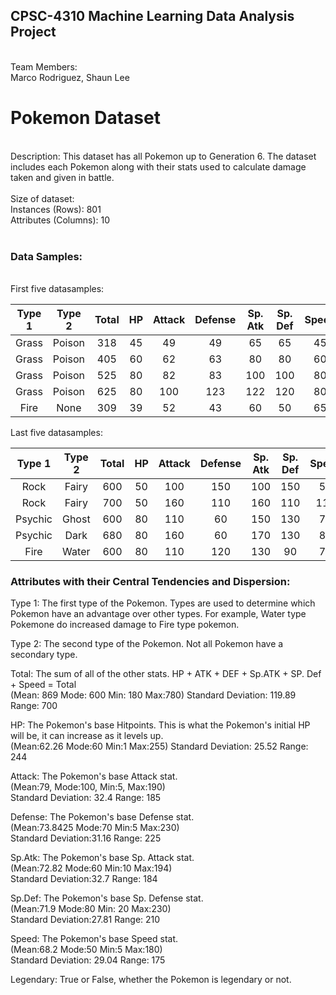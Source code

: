 <h2>CPSC-4310 Machine Learning Data Analysis Project</h2><br>
Team Members:<br>
Marco Rodriguez, 
Shaun Lee 
<br>
<h1> Pokemon Dataset </h1><br>
Description: This dataset has all Pokemon up to Generation 6. The dataset includes each Pokemon along with their stats used to calculate damage taken and given in battle. <br>
<br>
Size of dataset: <br>
Instances (Rows): 801<br>
Attributes (Columns): 10<br>
<br>
<h3>Data Samples:</h3><br>
First five datasamples:<br>


|Type 1   |Type 2   |Total   |HP   | Attack |Defense |Sp. Atk |Sp. Def |Speed |Legendary 
|:-:|:-:|:-:|:-:|:-:|:-:|:-:|:-:|:-:|:-:|
|Grass | Poison| 318| 45| 49|49|65|65|45|FALSE
|Grass | Poison| 405| 60| 62|63|80|80|60|FALSE
|Grass | Poison| 525| 80| 82|83|100|100|80|FALSE
|Grass | Poison| 625| 80| 100|123|122|120|80|FALSE
|Fire | None| 309| 39| 52|43|60|50|65|FALSE


Last five datasamples: <br>

|Type 1   |Type 2   |Total   |HP   | Attack |Defense |Sp. Atk |Sp. Def |Speed |Legendary 
|:-:|:-:|:-:|:-:|:-:|:-:|:-:|:-:|:-:|:-:|
|Rock | Fairy| 600| 50| 100|150|100|150|50|TRUE
|Rock	|Fairy|	700|	50|	160|	110|	160|	110|	110|	TRUE
|Psychic	|Ghost	|600	|80	|110	|60	|150	|130	|70	|TRUE
|Psychic	|Dark	|680	|80	|160	|60	|170	|130	|80	|TRUE
|Fire	|Water	|600	|80	|110	|120	|130	|90	|70	|TRUE


<h3>Attributes with their Central Tendencies and Dispersion:</h3>
Type 1: The first type of the Pokemon. Types are used to determine which Pokemon have an advantage over other types. For example, Water type Pokemone do increased damage to Fire type pokemon.

Type 2: The second type of the Pokemon. Not all Pokemon have a secondary type.

Total: The sum of all of the other stats. HP + ATK + DEF + Sp.ATK + SP. Def + Speed = Total<br>
(Mean: 869 Mode: 600 Min: 180 Max:780)
Standard Deviation: 119.89
Range: 700


HP: The Pokemon's base Hitpoints. This is what the Pokemon's initial HP will be, it can increase as it levels up.<br>
(Mean:62.26 Mode:60 Min:1 Max:255)
Standard Deviation: 25.52
Range: 244


Attack: The Pokemon's base Attack stat.<br>
(Mean:79, Mode:100, Min:5, Max:190)<br>
Standard Deviation: 32.4
Range: 185


Defense: The Pokemon's base Defense stat.<br>
(Mean:73.8425 Mode:70 Min:5 Max:230)<br>
Standard Deviation:31.16
Range: 225

Sp.Atk: The Pokemon's base Sp. Attack stat.<br>
(Mean:72.82 Mode:60 Min:10 Max:194)<br>
Standard Deviation:32.7
Range: 184

Sp.Def: The Pokemon's base Sp. Defense stat.<br>
(Mean:71.9 Mode:80 Min: 20 Max:230)<br>
Standard Deviation:27.81
Range: 210

Speed: The Pokemon's base Speed stat.<br>
(Mean:68.2 Mode:50 Min:5 Max:180)<br>
Standard Deviation: 29.04
Range: 175

Legendary: True or False, whether the Pokemon is legendary or not.

